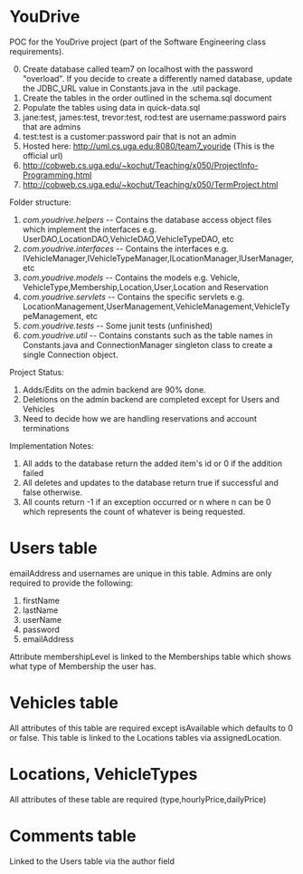YouDrive
========
POC for the YouDrive project (part of the Software Engineering class requirements).

0. Create database called team7 on localhost with the password "overload". If you decide to create a differently named database, update the JDBC_URL value in Constants.java in the .util package.
1. Create the tables in the order outlined in the schema.sql document
2. Populate the tables using data in quick-data.sql
4. jane:test, james:test, trevor:test, rod:test are username:password pairs that are admins
5. test:test is a customer:password pair that is not an admin
5. Hosted here: http://uml.cs.uga.edu:8080/team7_youride (This is the official url)
6. http://cobweb.cs.uga.edu/~kochut/Teaching/x050/ProjectInfo-Programming.html
7. http://cobweb.cs.uga.edu/~kochut/Teaching/x050/TermProject.html



Folder structure:

1. *com.youdrive.helpers* -- Contains the database access object files which implement the interfaces e.g. UserDAO,LocationDAO,VehicleDAO,VehicleTypeDAO, etc
2. *com.youdrive.interfaces* -- Contains the interfaces e.g. IVehicleManager,IVehicleTypeManager,ILocationManager,IUserManager,etc
3. *com.youdrive.models* -- Contains the models e.g. Vehicle, VehicleType,Membership,Location,User,Location and Reservation
4. *com.youdrive.servlets* -- Contains the specific servlets e.g. LocationManagement,UserManagement,VehicleManagement,VehicleTypeManagement, etc
5. *com.youdrive.tests* -- Some junit tests (unfinished)
6. *com.youdrive.util* -- Contains constants such as the table names in Constants.java and ConnectionManager singleton class to create a single Connection object.

Project Status:

1. Adds/Edits on the admin backend are 90% done.
2. Deletions on the admin backend are completed except for Users and Vehicles
3. Need to decide how we are handling reservations and account terminations

Implementation Notes:

1. All adds to the database return the added item's id or 0 if the addition failed
2. All deletes and updates to the database return true if successful and false otherwise.
3. All counts return -1 if an exception occurred or n where n can be 0 which represents the count of whatever is being requested.



Users table
===========
emailAddress and usernames are unique in this table. Admins are only required to provide the following:

1. firstName
2. lastName
3. userName
4. password
5. emailAddress

Attribute membershipLevel is linked to the  Memberships table which shows what type of Membership the user has.


Vehicles table
==============
All attributes of this table are required except isAvailable which defaults to 0 or false. This table is linked to the Locations tables via assignedLocation.


Locations, VehicleTypes
========================
All attributes of these table are required (type,hourlyPrice,dailyPrice)

Comments table
===============
Linked to the Users table via the author field
